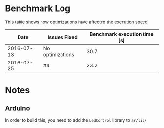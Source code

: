 Benchmark Log
================
This table shows how optimizations have affected the execution speed

|Date       |Issues Fixed       |Benchmark execution time [s]   |
|---        |---                |---                            |
|2016-07-13 |No optimizations   |30.7                           |
|2016-07-25 |#4                 |23.2                           |


Notes
==========
Arduino
--------------
In order to build this, you need to add the `LedControl` library to `ar/lib/`
